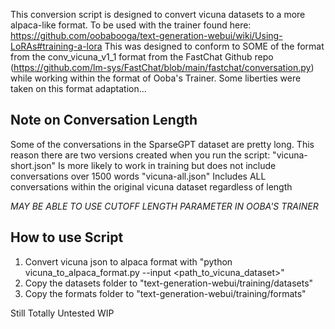 This conversion script is designed to convert vicuna datasets to a more alpaca-like format.
To be used with the trainer found here: https://github.com/oobabooga/text-generation-webui/wiki/Using-LoRAs#training-a-lora
This was designed to conform to SOME of the format from the conv_vicuna_v1_1 format from the FastChat Github repo (https://github.com/lm-sys/FastChat/blob/main/fastchat/conversation.py) while working within the format of Ooba's Trainer. Some liberties were taken on this format adaptation...

## Note on Conversation Length
Some of the conversations in the SparseGPT dataset are pretty long. This reason there are two versions created when you run the script:
"vicuna-short.json" Is more likely to work in training but does not include conversations over 1500 words
"vicuna-all.json" Includes ALL conversations within the original vicuna dataset regardless of length

*MAY BE ABLE TO USE CUTOFF LENGTH PARAMETER IN OOBA'S TRAINER*

## How to use Script
1. Convert vicuna json to alpaca format with "python vicuna_to_alpaca_format.py --input <path_to_vicuna_dataset>"
2. Copy the datasets folder to "text-generation-webui/training/datasets"
3. Copy the formats folder to "text-generation-webui/training/formats"

Still Totally Untested WIP
